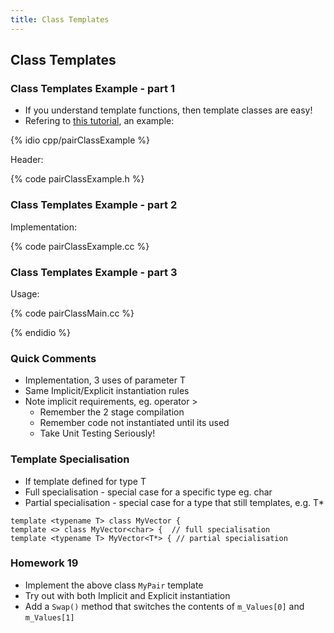 ```yaml
---
title: Class Templates
---
```


## Class Templates

### Class Templates Example - part 1

* If you understand template functions, then template classes are easy!
* Refering to [this tutorial][TemplateClassTutorial], an example:

{% idio cpp/pairClassExample %}

Header:

{% code pairClassExample.h %}


### Class Templates Example - part 2

Implementation:

{% code pairClassExample.cc %}


### Class Templates Example - part 3

Usage:

{% code pairClassMain.cc %}

{% endidio %}

### Quick Comments

* Implementation, 3 uses of parameter T
* Same Implicit/Explicit instantiation rules
* Note implicit requirements, eg. operator >
    * Remember the 2 stage compilation
    * Remember code not instantiated until its used
    * Take Unit Testing Seriously!

### Template Specialisation

* If template defined for type T
* Full specialisation - special case for a specific type eg. char
* Partial specialisation - special case for a type that still templates, e.g. T*

```
template <typename T> class MyVector {
template <> class MyVector<char> {  // full specialisation
template <typename T> MyVector<T*> { // partial specialisation
```

### Homework 19

* Implement the above class `MyPair` template
* Try out with both Implicit and Explicit instantiation
* Add a `Swap()` method that switches the contents of `m_Values[0]` and `m_Values[1]`

[TemplateClassTutorial]: http://www.cplusplus.com/doc/tutorial/templates/ 'Template Class Tutorial'
